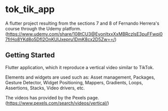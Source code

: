 # tok_tik_app

A flutter project resulting from the sections 7 and 8 of Fernando Herrera's course through the Udemy platform. (https://www.udemy.com/share/108tCU3@EyonltxxXxMBRczlsE3puFFwqi07frHo8YKd8o5DfI2OnKUIJxepru1DmK8cx2D5Zw==/)

## Getting Started

Flutter application, which it reproduce a vertical video similar to TikTok.

 Elements and widgets are used such as: Asset management, Packages, Gesture Detector, Widget Positioning, Mappers, Gradients, Loops, Assertions, Stacks, Video drivers, etc.

 The videos has provided by the Pexels page. (https://www.pexels.com/search/videos/vertical/)
